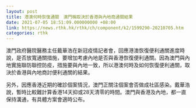 ```yaml
---
layout: post
title: 港澳何時恢復通關　澳門稱取決於香港與內地商通關結果
date: 2021-07-05 18:51:09.000000000 +08:00
link: https://news.rthk.hk/rthk/ch/component/k2/1599290-20210705.htm
categories: rthk
---
```


澳門政府醫院醫務主任戴華浩在新冠疫情記者會，回應港澳恢復便利通關進度時說，是否放寬通關措施，要增加考慮內地是否與香港恢復便利通關。因為澳門與內地實施聯防聯控防疫，措施要與內地一致，所以港澳何時及如何恢復便利通關，取決於香港與內地商討便利通關的結果。

另外，因應香港近期的確診個案情況，澳門正關注個案會否做成社區感染。戴華浩說，暫時比較難計算香港14天抑或28天清零的時間。澳門與香港及內地，都一直保持溝通，有具體方案會適時公布。
